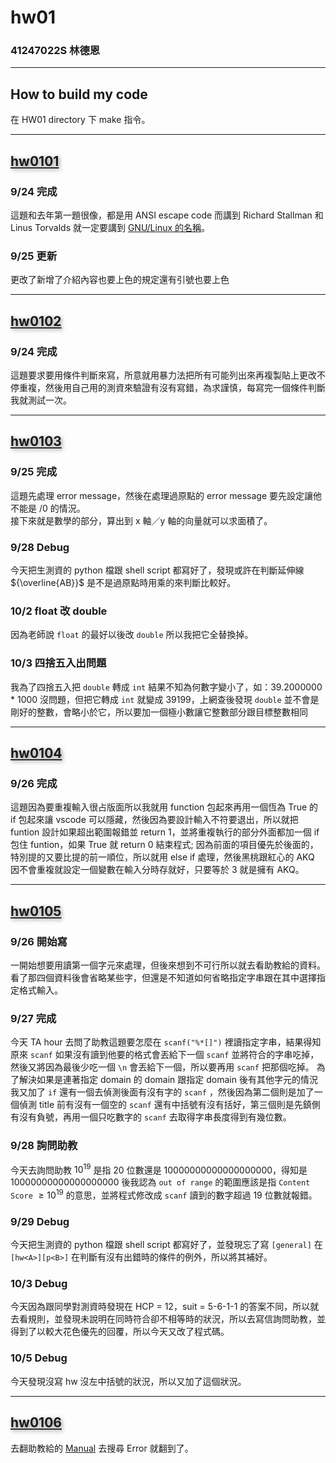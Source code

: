 <style>
.hw{
    text-shadow: 2px 2px 6px #888888;
}
</style>

hw01
===

### 41247022S 林德恩

---

## How to build my code
在 HW01 directory 下 make 指令。

---

## [<div class="hw">hw0101</div>](./hw0101.c)

### 9/24 完成
這題和去年第一題很像，都是用 ANSI escape code
而講到 Richard Stallman 和 Linus Torvalds 就一定要講到 [GNU/Linux 的名稱](https://www.gnu.org/gnu/why-gnu-linux.zh-tw.html)。<!--其實我沒那麼在意那個名稱-->
### 9/25 更新
更改了新增了介紹內容也要上色的規定還有引號也要上色

---

## [<div class="hw">hw0102</div>](./hw0102.c)

### 9/24 完成
這題要求要用條件判斷來寫，所意就用暴力法把所有可能列出來再複製貼上更改不停重複，然後用自己用的測資來驗證有沒有寫錯，為求謹慎，每寫完一個條件判斷我就測試一次。

---

## [<div class="hw">hw0103</div>](./hw0103.c)

### 9/25 完成
這題先處理 error message，然後在處理過原點的 error message 要先設定讓他不能是 /0 的情況。  
接下來就是數學的部分，算出到 x 軸／y 軸的向量就可以求面積了。

### 9/28 Debug
今天把生測資的 python 檔跟 shell script 都寫好了，發現或許在判斷延伸線 ${\overline{AB}}$ 是不是過原點時用乘的來判斷比較好。

### 10/2 float 改 double
因為老師說 `float` 的最好以後改 `double` 所以我把它全替換掉。

### 10/3 四捨五入出問題
我為了四捨五入把 `double` 轉成 `int` 結果不知為何數字變小了，如：39.2000000 * 1000 沒問題，但把它轉成 `int` 就變成 39199，上網查後發現 `double` 並不會是剛好的整數，會略小於它，所以要加一個極小數讓它整數部分跟目標整數相同

---

## [<div class="hw">hw0104</div>](./hw0104.c)

### 9/26 完成
這題因為要重複輸入很占版面所以我就用 function 包起來再用一個恆為 True 的 if 包起來讓 vscode 可以隱藏，然後因為要設計輸入不符要退出，所以就把 funtion 設計如果超出範圍報錯並 return 1，並將重複執行的部分外面都加一個 if 包住 funtion，如果 True 就 return 0 結束程式; 
因為前面的項目優先於後面的，特別提的又要比提的前一順位，所以就用 else if 處理，然後黑桃跟紅心的 AKQ 因不會重複就設定一個變數在輸入分時存就好，只要等於 3 就是擁有 AKQ。

---

## [<div class="hw">hw0105</div>](./hw0105.c)

### 9/26 開始寫
一開始想要用讀第一個字元來處理，但後來想到不可行所以就去看助教給的資料。
看了那四個資料後會省略某些字，但還是不知道如何省略指定字串跟在其中選擇指定格式輸入。

### 9/27 完成
今天 TA hour 去問了助教這題要怎麼在 `scanf("%*[]")` 裡讀指定字串，結果得知原來 `scanf` 如果沒有讀到他要的格式會丟給下一個 `scanf` 並將符合的字串吃掉，然後又將因為最後少吃一個 `\n` 會丟給下一個，所以要再用 `scanf` 把那個吃掉。
為了解決如果是連著指定 domain 的 domain 跟指定 domain 後有其他字元的情況我又加了 `if` 還有一個去偵測後面有沒有字的 `scanf` ，然後因為第二個則是加了一個偵測 title 前有沒有一個空的 `scanf` 還有中括號有沒有括好，第三個則是先鎮側有沒有負號，再用一個只吃數字的 `scanf` 去取得字串長度得到有幾位數。

### 9/28 詢問助教
今天去詢問助教 $10^{19}$ 是指 20 位數還是 ${10000000000000000000}$，得知是 ${10000000000000000000}$ 後我認為 `out of range` 的範圍應該是指 `Content Score` $\ge 10^{19}$ 的意思，並將程式修改成 `scanf` 讀到的數字超過 19 位數就報錯。

### 9/29 Debug
今天把生測資的 python 檔跟 shell script 都寫好了，並發現忘了寫 `[general]` 在 `[hw<A>][p<B>]` 在判斷有沒有出錯時的條件的例外，所以將其補好。

### 10/3 Debug
今天因為跟同學對測資時發現在 HCP = 12，suit = 5-6-1-1 的答案不同，所以就去看規則，並發現未說明在同時符合卻不相等時的狀況，所以去寫信詢問助教，並得到了以較大花色優先的回覆，所以今天又改了程式碼。

### 10/5 Debug
今天發現沒寫 hw 沒左中括號的狀況，所以又加了這個狀況。

---

## [<div class="hw">hw0106</div>](./hw0106.txt)

去翻助教給的 [Manual](https://www.gnu.org/software/make/manual/make.html) 去搜尋 Error 就翻到了。
